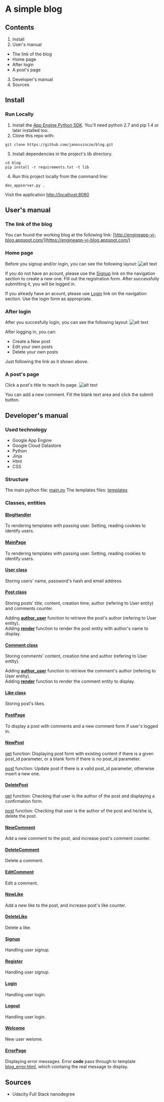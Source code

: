 # A simple blog
## Contents
1. Install
2. User's manual
  * The link of the blog
  * Home page
  * After login
  * A post's page
3. Developer's manual
4. Sources

## Install
### Run Locally
 1. Install the [App Engine Python SDK](https://cloud.google.com/appengine/downloads). You'll need python 2.7 and pip 1.4 or later installed too.
 2. Clone this repo with:
 
 ```
 git clone https://github.com/janosvincze/blog.git
 ```
 
 3. Install dependencies in the project's lib directory.
 
 ```
 cd blog
 pip install -r requirements.txt -t lib
 ```
 
 4. Run this project locally from the command line:
 
 ```
 dev_appserver.py .
 ```
 
 Visit the application [http://localhost:8080](http://localhost:8080)
 
## User's manual
### The link of the blog
You can found the working blog at the following link:
[http://engineapp-vj-blog.appspot.com/](https://engineapp-vj-blog.appspot.com/)
### Home page
Before you signup and/or login, you can see the following layout: 
![alt text][without_login_picture]

If you do not have an acount, please use the [Signup](https://engineapp-vj-blog.appspot.com/signup) link on the navigation section to create a new one. Fill out the registration form. After successfully submitting it, you will be logged in.

If you already have an acount, please use [Login](https://engineapp-vj-blog.appspot.com/login) link on the navigation section. 
Use the login form as appropriate.

### After login
After you succesfully login, you can see the following layout:
![alt text][after_login_picture]

After logging in, you can:
  * Create a New post
  * Edit your own posts
  * Delete your own posts

Just following the link as it shown above.

### A post's page

Click a post's title to reach its page.
![alt text][post_page_picture]

You can add a new comment. Fill the blank text area and click the submit button.

## Developer's manual

### Used technology
  * Google App Engine
  * Google Cloud Datastore
  * Python
  * Jinja
  * Html
  * CSS

### Structure

The main python file: [main.py](https://github.com/janosvincze/blog/blob/master/main.py)
The templates files: [templates](https://github.com/janosvincze/blog/tree/master/templates)

### Classes, entities

#### [BlogHandler](https://github.com/janosvincze/blog/blob/master/main.py#L59)
To rendering templates with passing user. Setting, reading cookies to identify users.

#### [MainPage](https://github.com/janosvincze/blog/blob/master/main.py#L102)
To rendering templates with passing user. Setting, reading cookies to identify users.

#### [User class](https://github.com/janosvincze/blog/blob/master/main.py#L134)
Storing users' name, password's hash and email address.

#### [Post class](https://github.com/janosvincze/blog/blob/master/main.py#L170)
Storing posts' title, content, creation time, author (refering to User entity) and comments counter.

Adding **[author_user](https://github.com/janosvincze/blog/blob/master/main.py#L184)** function to retrieve the post's author (refering to User entity).<br>Adding **[render](https://github.com/janosvincze/blog/blob/master/main.py#L188)** function to render the post entity with author's name to display.

#### [Comment class](https://github.com/janosvincze/blog/blob/master/main.py#L217)
Storing comments' content, creation time and author (refering to User entity).

Adding **[author_user](https://github.com/janosvincze/blog/blob/master/main.py#L230)** function to retrieve the comment's author (refering to User entity).<br>Adding **[render](https://github.com/janosvincze/blog/blob/master/main.py#L234)** function to render the comment entity to display.

#### [Like class](https://github.com/janosvincze/blog/blob/master/main.py#L249)
Storing post's likes.

#### [PostPage](https://github.com/janosvincze/blog/blob/master/main.py#L282)
To display a post with comments and a new comment form if user's logged in.


#### [NewPost](https://github.com/janosvincze/blog/blob/master/main.py#L332)

  [get](https://github.com/janosvincze/blog/blob/master/main.py#L333) function:
  Displaying post form with existing content if there is a given post_id parameter, or a blank form if there is no post_id parameter.
  
  [post](https://github.com/janosvincze/blog/blob/master/main.py#L350) function:
  Update post if there is a valid post_id parameter, otherwise insert a new one.
 
 
#### [DeletePost](https://github.com/janosvincze/blog/blob/master/main.py#L386)
  [get](https://github.com/janosvincze/blog/blob/master/main.py#L387) function:
  Checking that user is the author of the post and displaying a confirmation form.
  
  [post](https://github.com/janosvincze/blog/blob/master/main.py#L410) function:
  Checking that user is the author of the post and he/she is, delete the post.
  
#### [NewComment](https://github.com/janosvincze/blog/blob/master/main.py#L539)
Add a new comment to the post, and increase post's comment counter.
  
#### [DeleteComment](https://github.com/janosvincze/blog/blob/master/main.py#L431)
Delete a comment.

#### [EditComment](https://github.com/janosvincze/blog/blob/master/main.py#L484)
Edit a comment.

#### [NewLike](https://github.com/janosvincze/blog/blob/master/main.py#L574)
Add a new like to the post, and increase post's like counter.
  
#### [DeleteLike](https://github.com/janosvincze/blog/blob/master/main.py#L615)
Delete a like.

#### [Signup](https://github.com/janosvincze/blog/blob/master/main.py#L644)
Handling user signup.

#### [Register](https://github.com/janosvincze/blog/blob/master/main.py#L682)
Handling user signup.


#### [Login](https://github.com/janosvincze/blog/blob/master/main.py#L700)
Handling user login.


#### [Logout](https://github.com/janosvincze/blog/blob/master/main.py#L721)
Handling user login.


#### [Welcome](https://github.com/janosvincze/blog/blob/master/main.py#L730)
New user welome.


#### [ErrorPage](https://github.com/janosvincze/blog/blob/master/main.py#L741)
Displaying error messages. Error **code** pass through to template [blog_error.html](https://github.com/janosvincze/blog/blob/master/templates/blog_error.html), which cointaing the real message to display.

## Sources
  * Udacity Full Stack nanodegree

[without_login_picture]: https://github.com/janosvincze/blog/blob/master/screenshots/without_login.png "Home page"
[after_login_picture]: https://github.com/janosvincze/blog/blob/master/screenshots/base.png "Home page after login"
[post_page_picture]: https://github.com/janosvincze/blog/blob/master/screenshots/post.png "A post's page"
